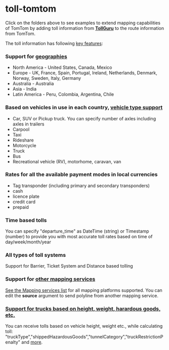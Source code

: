 # toll-tomtom
Click on the folders above to see examples to extend mapping capabilities of TomTom by adding toll information from [**TollGuru**](https://tollguru.com/) to the route information from TomTom.

The toll information has following [key features](https://tollguru.com/developers/features):
### Support for [geographies](https://github.com/mapup/toll-tomtom/wiki/Countries-supported-by-TollGuru) 
* North America - United States, Canada, Mexico
* Europe - UK, France, Spain, Portugal, Ireland, Netherlands, Denmark, Norway, Sweden, Italy, Germany
* Australia - Australia
* Asia - India
* Latin America - Peru, Colombia, Argentina, Chile

### Based on vehicles in use in each country, [vehicle type support](https://github.com/mapup/toll-tomtom/wiki/Supported-vehicle-type-list-for-TollGuru-for-respective-continents)
* Car, SUV or Pickup truck. You can specify number of axles including axles in trailers
* Carpool
* Taxi
* Rideshare
* Motorcycle
* Truck
* Bus
* Recreational vehicle (RV), motorhome, caravan, van

### Rates for all the available payment modes in local currencies
* Tag transponder (including primary and secondary transponders)
* cash
* licence plate
* credit card
* prepaid

### Time based tolls
You can specify "departure_time" as DateTime (string) or Timestamp (number) to provide you with most accurate toll rates based on time of day/week/month/year

### All types of toll systems
Support for Barrier, Ticket System and Distance based tolling

### Support for [other mapping services](https://github.com/mapup)
[See the Mapping services list](https://github.com/mapup/toll-tomtom/wiki/Mapping-platforms-supported-by-TollGuru) for all mapping platforms supported. You can edit the **source** argument to send polyline from another mapping service.

### [Support for trucks based on height, weight, harardous goods, etc.](https://github.com/mapup/toll-tomtom/wiki/Supported-trucking-parameter-in-TollGuru)
You can receive tolls based on vehicle height, weight etc., while calculating toll: "truckType","shippedHazardousGoods","tunnelCategory","truckRestrictionPenalty" and [more](https://github.com/mapup/toll-tomtom/wiki/Supported-trucking-parameter-in-TollGuru).





